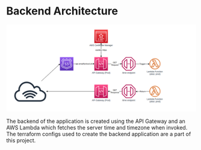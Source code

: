 # Backend Architecture

![Architecture](/Backend.png?raw=true "Title")

The backend of the application is created using the API Gateway and an AWS Lambda which fetches the server time and timezone when invoked. The terraform configs used to create the backend application are a part of this project.
